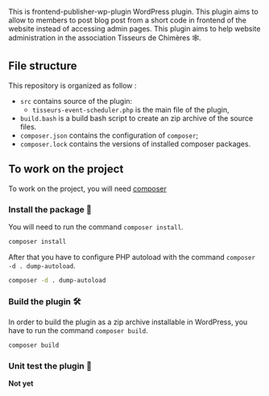 This is frontend-publisher-wp-plugin WordPress plugin. This plugin aims to allow to members to post blog post from a short code in frontend of the website instead of accessing admin pages. This plugin aims to help website administration in the association Tisseurs de Chimères 🕸️.


## File structure

This repository is organized as follow :

 - `src` contains source of the plugin:
   - `tisseurs-event-scheduler.php` is the main file of the plugin,
 - `build.bash` is a build bash script to create an zip archive of the source files.
 - `composer.json` contains the configuration of `composer`;
 - `composer.lock` contains the versions of installed composer packages.

## To work on the project

To work on the project, you will need [composer](https://getcomposer.org/)

### Install the package 🚚

You will need to run the command `composer install`.

```bash
composer install
```

After that you have to configure PHP autoload with the command `composer -d . dump-autoload`.

```bash
composer -d . dump-autoload
```

### Build the plugin 🛠️

In order to build the plugin as a zip archive installable in WordPress, you have to run the command `composer build`.

```bash
composer build
```

### Unit test the plugin 🧪

**Not yet**